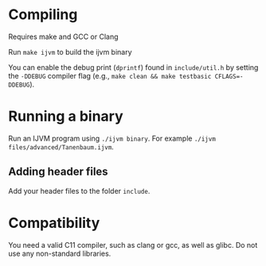 # Compiling

Requires make and GCC or Clang

Run `make ijvm` to build the ijvm binary

You can enable the debug print (`dprintf`) found in `include/util.h` by
setting the `-DDEBUG` compiler flag (e.g., `make clean && make testbasic CFLAGS=-DDEBUG`).

# Running a binary

Run an IJVM program using `./ijvm binary`. For example `./ijvm files/advanced/Tanenbaum.ijvm`.

## Adding header files

Add your header files to the folder `include`.

# Compatibility

You need a valid C11 compiler, such as clang or gcc, as well as glibc. Do not
use any non-standard libraries.

